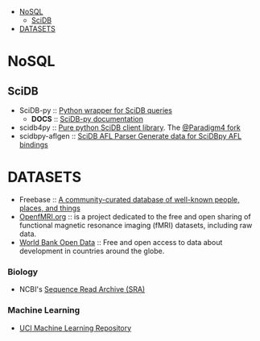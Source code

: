 * [NoSQL](#nosql)
   * [SciDB](#scidb)
* [DATASETS](#datasets)

# NoSQL
## SciDB
* SciDB-py :: [Python wrapper for SciDB queries](https://github.com/Paradigm4/SciDB-py)
   * __DOCS__ :: [SciDB-py documentation](http://scidb-py.readthedocs.org/)
* scidb4py :: [Pure python SciDB client library](https://github.com/artyom-smirnov/scidb4py). The [@Paradigm4 fork](https://github.com/Paradigm4/scidb4py)
* scidbpy-aflgen :: [SciDB AFL Parser Generate data for SciDBpy AFL bindings](https://github.com/ChrisBeaumont/scidbpy-aflgen)

# DATASETS
* Freebase :: [A community-curated database of well-known people, places, and things](http://www.freebase.com)
* [OpenfMRI.org](https://openfmri.org) :: is a project dedicated to the free and open sharing of functional magnetic resonance imaging (fMRI) datasets, including raw data.
* [World Bank Open Data](http://data.worldbank.org) :: Free and open access to data about development in countries around the globe.

### Biology
* NCBI's [Sequence Read Archive (SRA)](http://www.ncbi.nlm.nih.gov/sra)

### Machine Learning
* [UCI Machine Learning Repository](http://archive.ics.uci.edu/ml/)


